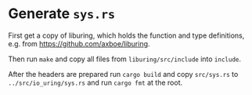 # Generate `sys.rs`

First get a copy of liburing, which holds the function and type definitions,
e.g. from <https://github.com/axboe/liburing>.

Then run `make` and copy all files from `liburing/src/include` into `include`.

After the headers are prepared run `cargo build` and copy `src/sys.rs` to
`../src/io_uring/sys.rs` and run `cargo fmt` at the root.
